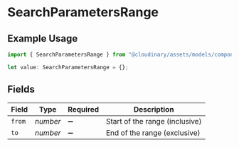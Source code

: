 # SearchParametersRange

## Example Usage

```typescript
import { SearchParametersRange } from "@cloudinary/assets/models/components";

let value: SearchParametersRange = {};
```

## Fields

| Field                          | Type                           | Required                       | Description                    |
| ------------------------------ | ------------------------------ | ------------------------------ | ------------------------------ |
| `from`                         | *number*                       | :heavy_minus_sign:             | Start of the range (inclusive) |
| `to`                           | *number*                       | :heavy_minus_sign:             | End of the range (exclusive)   |